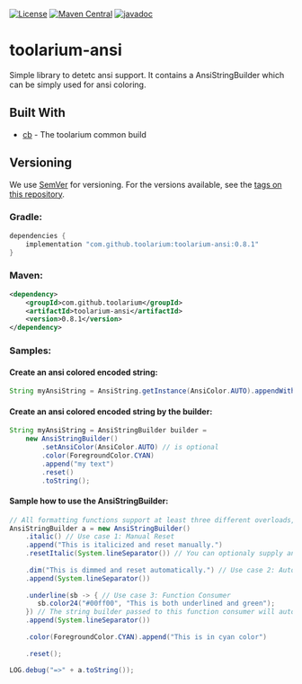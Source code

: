 [![License](https://img.shields.io/github/license/toolarium/toolarium-ansi)](https://github.com/toolarium/toolarium-ansi/blob/master/LICENSE)
[![Maven Central](https://img.shields.io/maven-central/v/com.github.toolarium/toolarium-ansi/0.8.1)](https://search.maven.org/artifact/com.github.toolarium/toolarium-ansi/0.8.1/jar)
[![javadoc](https://javadoc.io/badge2/com.github.toolarium/toolarium-ansi/javadoc.svg)](https://javadoc.io/doc/com.github.toolarium/toolarium-ansi)

# toolarium-ansi

Simple library to detetc ansi support. It contains a AnsiStringBuilder which can be simply used for ansi coloring.


## Built With

* [cb](https://github.com/toolarium/common-build) - The toolarium common build

## Versioning

We use [SemVer](http://semver.org/) for versioning. For the versions available, see the [tags on this repository](https://github.com/toolarium/toolarium-security/tags). 


### Gradle:

```groovy
dependencies {
    implementation "com.github.toolarium:toolarium-ansi:0.8.1"
}
```

### Maven:

```xml
<dependency>
    <groupId>com.github.toolarium</groupId>
    <artifactId>toolarium-ansi</artifactId>
    <version>0.8.1</version>
</dependency>
```


### Samples:
#### Create an ansi colored encoded string:
```java
String myAnsiString = AnsiString.getInstance(AnsiColor.AUTO).appendWithColor(text, ForegroundColor.CYAN).toString();
```

#### Create an ansi colored encoded string by the builder:
```java
String myAnsiString = AnsiStringBuilder builder = 
    new AnsiStringBuilder()
        .setAnsiColor(AnsiColor.AUTO) // is optional
        .color(ForegroundColor.CYAN)
        .append("my text")
        .reset()
        .toString();
```

#### Sample how to use the AnsiStringBuilder:
```java
// All formatting functions support at least three different overloads, each intended for a different use case.
AnsiStringBuilder a = new AnsiStringBuilder()
    .italic() // Use case 1: Manual Reset
    .append("This is italicized and reset manually.")
    .resetItalic(System.lineSeparator()) // You can optionaly supply an additional append string to any of the reset functions that will be appended after the formating reset has been applied.
                
    .dim("This is dimmed and reset automatically.") // Use case 2: Automatic Reset
    .append(System.lineSeparator())
        
    .underline(sb -> { // Use case 3: Function Consumer 
       sb.color24("#00ff00", "This is both underlined and green");
    }) // The string builder passed to this function consumer will automatically wrap all content appended to it with the underline formatting.
    .append(System.lineSeparator())
                
    .color(ForegroundColor.CYAN).append("This is in cyan color")
               
    .reset();
    
LOG.debug("=>" + a.toString());
```
